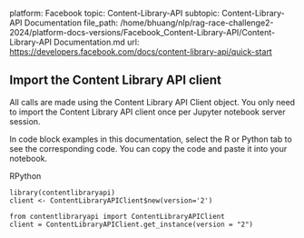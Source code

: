 platform: Facebook
topic: Content-Library-API
subtopic: Content-Library-API Documentation
file_path: /home/bhuang/nlp/rag-race-challenge2-2024/platform-docs-versions/Facebook_Content-Library-API/Content-Library-API Documentation.md
url: https://developers.facebook.com/docs/content-library-api/quick-start

## Import the Content Library API client

All calls are made using the Content Library API Client object. You only need to import the Content Library API client once per Jupyter notebook server session.

In code block examples in this documentation, select the R or Python tab to see the corresponding code. You can copy the code and paste it into your notebook.

RPython

    library(contentlibraryapi) 
    client <- ContentLibraryAPIClient$new(version='2')

    from contentlibraryapi import ContentLibraryAPIClient
    client = ContentLibraryAPIClient.get_instance(version = "2")